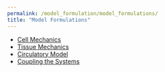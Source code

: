 ```yaml
---
permalink: /model_formulation/model_formulations/
title: "Model Formulations"
---
```

* [Cell Mechanics](/MMotH-Vent/model_formulation/cell_mechanics/)
* [Tissue Mechanics](/MMotH-Vent/model_formulation/tissue_mechanics/)
* [Circulatory Model](/MMotH-Vent/model_formulation/hemodynamics/)
* [Coupling the Systems](/MMotH-Vent/model_formulation/overview/)

